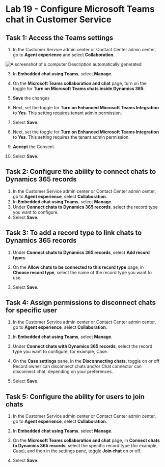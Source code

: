 # Lab 19 - Configure Microsoft Teams chat in Customer Service

## Task 1: Access the Teams settings
1.	In the Customer Service admin center or Contact Center admin center, go to **Agent experience** and select **Collaboration**.
   
   ![A screenshot of a computer Description automatically
generated](./media/media19/image10.png)

3.	In **Embedded chat using Teams**, select **Manage**.
 
4.	On the **Microsoft Teams collaboration and chat** page, turn on the toggle for **Turn on Microsoft Teams chats inside Dynamics 365**.
5.	**Save** the changes
 
6.	Next, set the toggle for **Turn on Enhanced Microsoft Teams Integration** to **Yes**. This setting requires tenant admin permission.
7.	Select **Save**.
 
9.	Next, set the toggle for **Turn on Enhanced Microsoft Teams Integration** to **Yes**. This setting requires the tenant admin permission. 
 
7.	**Accept** the Consent.
 
8.	Select **Save**.
 
## Task 2: Configure the ability to connect chats to Dynamics 365 records
1.	In the Customer Service admin center or Contact Center admin center, go to **Agent experience**, select **Collaboration**.
2.	In **Embedded chat using Teams**, select **Manage**.
3.	Under **Connect chats to Dynamics 365 records**, select the record type you want to configure.
4.	Select **Save**.
 
## Task 3: To add a record type to link chats to Dynamics 365 records
1.	Under **Connect chats to Dynamics 365 records**, select **Add record types**.
 
2.	On the **Allow chats to be connected to this record type** page, in **Choose record type**, select the name of the record type you want to use.
3.	Select **Save**.
 
## Task 4: Assign permissions to disconnect chats for specific user 
1.	In the Customer Service admin center or Contact Center admin center, go to **Agent experience**, select **Collaboration**.
2.	In **Embedded chat using Teams**, select **Manage**.
3.	Under **Connect chats with Dynamics 365 records**, select the record type you want to configure, for example, Case. 
 
4.	On the **Case settings** pane, in the **Disconnecting chats**, toggle on or off Record owner can disconnect chats and/or Chat connector can disconnect chat, depending on your preferences.
5.	Select **Save**.
 
## Task 5: Configure the ability for users to join chats
1.	In the Customer Service admin center or Contact Center admin center, go to **Agent experience**, select **Collaboration**.
2.	In **Embedded chat using Teams**, select **Manage**.
3.	On the **Microsoft Teams collaboration and chat** page, in **Connect chats to Dynamics 365 records**, select the specific record type (for example, Case), and then in the settings pane, toggle **Join chat** on or off.
 
4.	Select **Save**.

